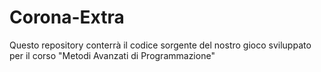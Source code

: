# Corona-Extra
Questo repository conterrà il codice sorgente del nostro gioco sviluppato per il corso "Metodi Avanzati di Programmazione"
